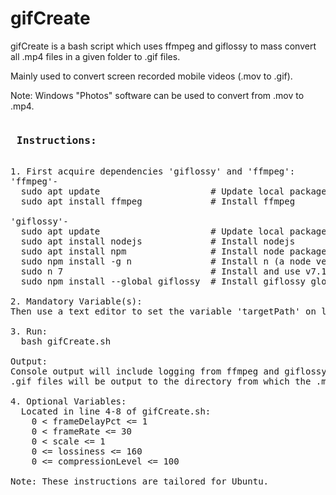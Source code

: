 # gifCreate

gifCreate is a bash script which uses ffmpeg and giflossy to mass convert all .mp4 files in a given folder to .gif files. 

Mainly used to convert screen recorded mobile videos (.mov to .gif). 

Note: Windows "Photos" software can be used to convert from .mov to .mp4.

<pre>
<h3> Instructions: </h3>
1. First acquire dependencies 'giflossy' and 'ffmpeg':
'ffmpeg'-
&nbsp;&nbsp;sudo apt update                     # Update local packages list
&nbsp;&nbsp;sudo apt install ffmpeg             # Install ffmpeg

'giflossy'-
&nbsp;&nbsp;sudo apt update                     # Update local packages list
&nbsp;&nbsp;sudo apt install nodejs             # Install nodejs
&nbsp;&nbsp;sudo apt install npm                # Install node package manager (npm)
&nbsp;&nbsp;sudo npm install -g n               # Install n (a node version manager) globally
&nbsp;&nbsp;sudo n 7                            # Install and use v7.10.1
&nbsp;&nbsp;sudo npm install --global giflossy  # Install giflossy globally

2. Mandatory Variable(s):
Then use a text editor to set the variable 'targetPath' on line 3 of gifCreate.sh to the absolute path of the directory of .mp4s to be converted.

3. Run:
&nbsp;&nbsp;bash gifCreate.sh

Output:
Console output will include logging from ffmpeg and giflossy.
.gif files will be output to the directory from which the .mp4s were collected.

4. Optional Variables:
&nbsp;&nbsp;Located in line 4-8 of gifCreate.sh:
&nbsp;&nbsp;&nbsp;&nbsp;0 < frameDelayPct <= 1
&nbsp;&nbsp;&nbsp;&nbsp;0 < frameRate <= 30
&nbsp;&nbsp;&nbsp;&nbsp;0 < scale <= 1
&nbsp;&nbsp;&nbsp;&nbsp;0 <= lossiness <= 160
&nbsp;&nbsp;&nbsp;&nbsp;0 <= compressionLevel <= 100

Note: These instructions are tailored for Ubuntu.
</pre>
